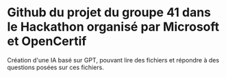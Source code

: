 # Github du projet du groupe 41 dans le Hackathon organisé par Microsoft et OpenCertif

Création d'une IA basé sur GPT, pouvant lire des fichiers et répondre à des questions posées sur ces fichiers.
